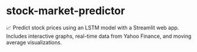 # stock-market-predictor
📈 Predict stock prices using an LSTM model with a Streamlit web app. Includes interactive graphs, real-time data from Yahoo Finance, and moving average visualizations.
